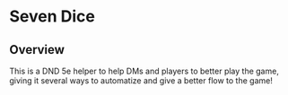 # Seven Dice

## Overview

This is a DND 5e helper to help DMs and players to better play the game, giving it several ways to automatize and give a better flow to the game!
